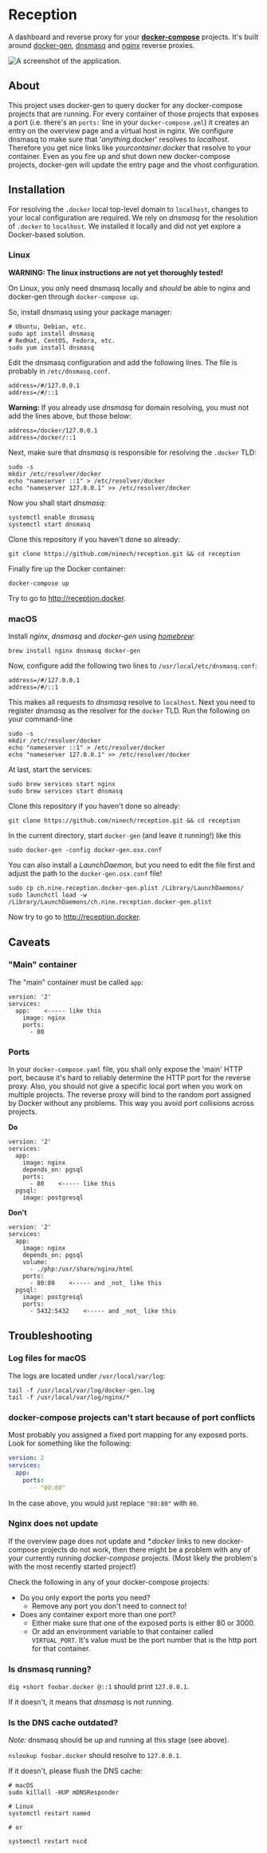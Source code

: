 # Reception

A dashboard and reverse proxy for your
[**docker-compose**](https://docs.docker.com/compose/) projects.
It's built around [docker-gen](https://github.com/jwilder/docker-gen),
[dnsmasq](http://www.thekelleys.org.uk/dnsmasq/doc.html) and
[nginx](https://nginx.org/) reverse proxies.

![A screenshot of the application.](https://cloud.githubusercontent.com/assets/804532/22060077/b49f6a2a-dd6f-11e6-9466-88ec8ab4a480.png)

## About

This project uses docker-gen to query docker for any docker-compose projects that are running. For every container of those projects that exposes a port (i.e. there's an `ports:` line in your `docker-compose.yml`) it creates an entry on the overview page and a virtual host in nginx. We configure dnsmasq to make sure that '_anything_.docker' resolves to *localhost*. Therefore you get nice links like *yourcontainer.docker* that resolve to your container. Even as you fire up and shut down new docker-compose projects, docker-gen will update the entry page and the vhost configuration.

## Installation

For resolving the `.docker` local top-level domain to `localhost`, changes to
your local configuration are required. We rely on *dnsmasq* for the resolution
of `.docker` to `localhost`. We installed it locally and did not yet explore a
Docker-based solution.

### Linux

**WARNING: The linux instructions are not yet thoroughly tested!**

On Linux, you only need dnsmasq locally and *should* be able to nginx and
docker-gen through `docker-compose up`.

So, install dnsmasq using your package manager:

    # Ubuntu, Debian, etc.
    sudo apt install dnsmasq
    # RedHat, CentOS, Fedora, etc.
    sudo yum install dnsmasq

Edit the dnsmasq configuration and add the following lines.
The file is probably in `/etc/dnsmasq.conf`.

    address=/#/127.0.0.1
    address=/#/::1

**Warning:** If you already use *dnsmasq* for domain resolving, you must not add
the lines above, but those below:

    address=/docker/127.0.0.1
    address=/docker/::1

Next, make sure that *dnsmasq* is responsible for resolving the `.docker` TLD:

    sudo -s
    mkdir /etc/resolver/docker
    echo "nameserver ::1" > /etc/resolver/docker
    echo "nameserver 127.0.0.1" >> /etc/resolver/docker

Now you shall start *dnsmasq*:

    systemctl enable dnsmasq
    systemctl start dnsmasq

Clone this repository if you haven't done so already:

    git clone https://github.com/ninech/reception.git && cd reception

Finally fire up the Docker container:

    docker-compose up

Try to go to http://reception.docker.

### macOS

Install *nginx*, *dnsmasq* and *docker-gen* using *[homebrew](http://brew.sh/)*:

    brew install nginx dnsmasq docker-gen

Now, configure add the following two lines to `/usr/local/etc/dnsmasq.conf`:

    address=/#/127.0.0.1
    address=/#/::1

This makes all requests to *dnsmasq* resolve to `localhost`.
Next you need to register *dnsmasq* as the resolver for the `docker` TLD. Run the
following on your command-line

    sudo -s
    mkdir /etc/resolver/docker
    echo "nameserver ::1" > /etc/resolver/docker
    echo "nameserver 127.0.0.1" >> /etc/resolver/docker

At last, start the services:

    sudo brew services start nginx
    sudo brew services start dnsmasq

Clone this repository if you haven't done so already:

    git clone https://github.com/ninech/reception.git && cd reception

In the current directory, start `docker-gen` (and leave it running!) like this

    sudo docker-gen -config docker-gen.osx.conf

You can also install a *LaunchDaemon*, but you need to edit the file first and
adjust the path to the `docker-gen.osx.conf` file!

    sudo cp ch.nine.reception.docker-gen.plist /Library/LaunchDaemons/
    sudo launchctl load -w /Library/LaunchDaemons/ch.nine.reception.docker-gen.plist

Now try to go to http://reception.docker.

## Caveats

### "Main" container

The "main" container must be called `app`:

    version: '2'
    services:
      app:    <----- like this
        image: nginx
        ports:
          - 80

### Ports

In your `docker-compose.yaml` file, you shall only expose the 'main' HTTP port,
because it's hard to reliably determine the HTTP port for the reverse proxy.
Also, you should not give a specific local port when you work on multiple
projects. The reverse proxy will bind to the random port assigned by Docker
without any problems. This way you avoid port collisions across projects.

**Do**

    version: '2'
    services:
      app:
        image: nginx
        depends_on: pgsql
        ports:
          - 80    <----- like this
      pgsql:
        image: postgresql

**Don't**

    version: '2'
    services:
      app:
        image: nginx
        depends_on: pgsql
        volume:
          - ./php:/usr/share/nginx/html
        ports:
          - 80:80    <----- and _not_ like this
      pgsql:
        image: postgresql
        ports:
          - 5432:5432    <----- and _not_ like this

## Troubleshooting

### Log files for macOS

The logs are located under `/usr/local/var/log`:

```shell
tail -f /usr/local/var/log/docker-gen.log
tail -f /usr/local/var/log/nginx/*
```

### docker-compose projects can't start because of port conflicts

Most probably you assigned a fixed port mapping for any exposed ports. Look for something like the following:

```yml
version: 2
services:
  app:
    ports:
      -- "80:80"
```

In the case above, you would just replace `"80:80"` with `80`.

### Nginx does not update

If the overview page does not update and *\*.docker* links to new docker-compose projects do not work, then there might be a problem with any of your currently running *docker-compose* projects. (Most likely the problem's with the most recently started project!)

Check the following in any of your docker-compose projects:

* Do you only export the ports you need?
  * Remove any port you don't need to connect to!
* Does any container export more than one port?
  * Either make sure that one of the exposed ports is either 80 or 3000.
  * Or add an environment variable to that container called `VIRTUAL_PORT`. It's value must be the port number that is the http port for that container.

### Is dnsmasq running?

`dig +short foobar.docker @::1` should print `127.0.0.1`.

If it doesn't, it means that *dnsmasq* is not running.

### Is the DNS cache outdated?

_Note:_ dnsmasq should be up and running at this stage (see above).

`nslookup foobar.docker` should resolve to `127.0.0.1`.

If it doesn't, please flush the DNS cache:

```shell
# macOS
sudo killall -HUP mDNSResponder

# Linux
systemctl restart named

# or

systemctl restart nscd
```
